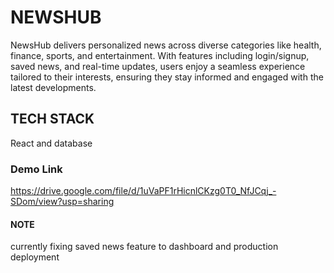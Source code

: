 # NEWSHUB

NewsHub delivers personalized news across diverse categories like health, finance, sports, and entertainment. With features including login/signup, saved news, and real-time updates, users enjoy a seamless experience tailored to their interests, ensuring they stay informed and engaged with the latest developments.

## TECH STACK
React and database

### Demo Link
https://drive.google.com/file/d/1uVaPF1rHicnlCKzg0T0_NfJCqj_-SDom/view?usp=sharing

#### NOTE 
currently fixing saved news feature to dashboard and production deployment
